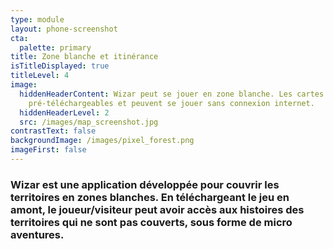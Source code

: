 ```yaml
---
type: module
layout: phone-screenshot
cta:
  palette: primary
title: Zone blanche et itinérance
isTitleDisplayed: true
titleLevel: 4
image:
  hiddenHeaderContent: Wizar peut se jouer en zone blanche. Les cartes sont
    pré-téléchargeables et peuvent se jouer sans connexion internet.
  hiddenHeaderLevel: 2
  src: /images/map_screenshot.jpg
contrastText: false
backgroundImage: /images/pixel_forest.png
imageFirst: false
---
```

### Wizar est une application développée pour couvrir les territoires en zones blanches. En téléchargeant le jeu en amont, le joueur/visiteur peut avoir accès aux histoires des territoires qui ne sont pas couverts, sous forme de micro aventures. 
